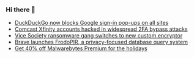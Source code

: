 ### Hi there 👋

<!--START_SECTION:feed-->
* [DuckDuckGo now blocks Google sign-in pop-ups on all sites](https://www.bleepingcomputer.com/news/security/duckduckgo-now-blocks-google-sign-in-pop-ups-on-all-sites/)
* [Comcast Xfinity accounts hacked in widespread 2FA bypass attacks](https://www.bleepingcomputer.com/news/security/comcast-xfinity-accounts-hacked-in-widespread-2fa-bypass-attacks/)
* [Vice Society ransomware gang switches to new custom encryptor](https://www.bleepingcomputer.com/news/security/vice-society-ransomware-gang-switches-to-new-custom-encryptor/)
* [Brave launches FrodoPIR, a privacy-focused database query system](https://www.bleepingcomputer.com/news/security/brave-launches-frodopir-a-privacy-focused-database-query-system/)
* [Get 40% off Malwarebytes Premium for the holidays](https://www.bleepingcomputer.com/news/software/get-40-percent-off-malwarebytes-premium-for-the-holidays/)
<!--END_SECTION:feed-->

<!--
**frankenk/frankenk** is a ✨ _special_ ✨ repository because its `README.md` (this file) appears on your GitHub profile.

Here are some ideas to get you started:

- 🔭 I’m currently working on ...
- 🌱 I’m currently learning ...
- 👯 I’m looking to collaborate on ...
- 🤔 I’m looking for help with ...
- 💬 Ask me about ...
- 📫 How to reach me: ...
- 😄 Pronouns: ...
- ⚡ Fun fact: ...
-->



